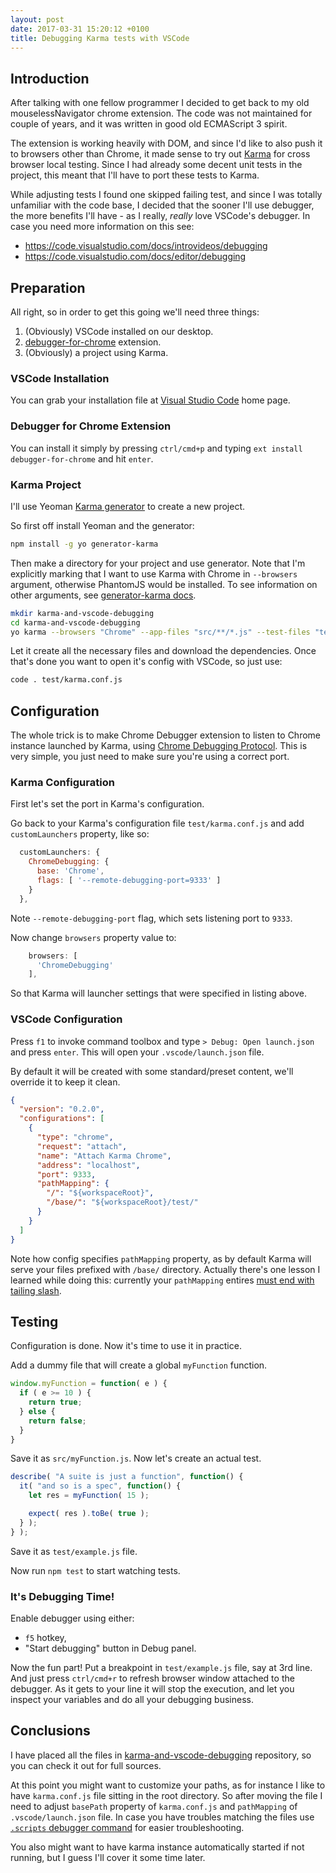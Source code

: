 ```yaml
---
layout: post
date: 2017-03-31 15:20:12 +0100
title: Debugging Karma tests with VSCode
---
```


## Introduction

After talking with one fellow programmer I decided to get back to my old mouselessNavigator chrome extension. The code was not maintained for couple of years, and it was written in good old ECMAScript 3 spirit.

The extension is working heavily with DOM, and since I'd like to also push it to browsers other than Chrome, it made sense to try out [Karma](https://karma-runner.github.io) for cross browser local testing. Since I had already some decent unit tests in the project, this meant that I'll have to port these tests to Karma.

While adjusting tests I found one skipped failing test, and since I was totally unfamiliar with the code base, I decided that the sooner I'll use debugger, the more benefits I'll have - as I really, _really_ love VSCode's debugger. In case you need more information on this see:

* https://code.visualstudio.com/docs/introvideos/debugging
* https://code.visualstudio.com/docs/editor/debugging

## Preparation

All right, so in order to get this going we'll need three things:

1. (Obviously) VSCode installed on our desktop.
1. [debugger-for-chrome](https://marketplace.visualstudio.com/items?itemName=msjsdiag.debugger-for-chrome) extension.
1. (Obviously) a project using Karma.

### VSCode Installation

You can grab your installation file at [Visual Studio Code](https://code.visualstudio.com/) home page.

### Debugger for Chrome Extension

You can install it simply by pressing `ctrl/cmd+p` and typing `ext install debugger-for-chrome` and hit `enter`.

### Karma Project

I'll use Yeoman [Karma generator](https://www.npmjs.com/package/generator-karma) to create a new project.

So first off install Yeoman and the generator:

```bash
npm install -g yo generator-karma
```

Then make a directory for your project and use generator. Note that I'm explicitly marking that I want to use Karma with Chrome in `--browsers` argument, otherwise PhantomJS would be installed. To see information on other arguments, see [generator-karma docs](https://github.com/yeoman/generator-karma/blob/master/readme.md).

```bash
mkdir karma-and-vscode-debugging
cd karma-and-vscode-debugging
yo karma --browsers "Chrome" --app-files "src/**/*.js" --test-files "test/**/*.js" --base-path ".."
```

Let it create all the necessary files and download the dependencies. Once that's done you want to open it's config with VSCode, so just use:

```bash
code . test/karma.conf.js
```

## Configuration

The whole trick is to make Chrome Debugger extension to listen to Chrome instance launched by Karma, using [Chrome Debugging Protocol](https://developer.chrome.com/devtools/docs/debugger-protocol). This is very simple, you just need to make sure you're using a correct port.

### Karma Configuration

First let's set the port in Karma's configuration.

Go back to your Karma's configuration file `test/karma.conf.js` and add `customLaunchers` property, like so:

```javascript
  customLaunchers: {
    ChromeDebugging: {
      base: 'Chrome',
      flags: [ '--remote-debugging-port=9333' ]
    }
  },
```

Note `--remote-debugging-port` flag, which sets listening port to `9333`.

Now change `browsers` property value to:

```javascript
    browsers: [
      'ChromeDebugging'
    ],
```

So that Karma will launcher settings that were specified in listing above.

### VSCode Configuration

Press `f1` to invoke command toolbox and type `> Debug: Open launch.json` and press `enter`. This will open your `.vscode/launch.json` file.

By default it will be created with some standard/preset content, we'll override it to keep it clean.

```json
{
  "version": "0.2.0",
  "configurations": [
    {
      "type": "chrome",
      "request": "attach",
      "name": "Attach Karma Chrome",
      "address": "localhost",
      "port": 9333,
      "pathMapping": {
        "/": "${workspaceRoot}",
        "/base/": "${workspaceRoot}/test/"
      }
    }
  ]
}
```

Note how config specifies `pathMapping` property, as by default Karma will serve your files prefixed with `/base/` directory. Actually there's one lesson I learned while doing this: currently your `pathMapping` entires [must end with tailing slash](https://github.com/Microsoft/vscode-chrome-debug/issues/393).

## Testing

Configuration is done. Now it's time to use it in practice.

Add a dummy file that will create a global `myFunction` function.

```javascript
window.myFunction = function( e ) {
  if ( e >= 10 ) {
    return true;
  } else {
    return false;
  }
}
```

Save it as `src/myFunction.js`. Now let's create an actual test.

```javascript
describe( "A suite is just a function", function() {
  it( "and so is a spec", function() {
    let res = myFunction( 15 );

    expect( res ).toBe( true );
  } );
} );
```

Save it as `test/example.js` file.

Now run `npm test` to start watching tests.

### It's Debugging Time!

Enable debugger using either:

* `f5` hotkey,
* "Start debugging" button in Debug panel.

Now the fun part! Put a breakpoint in `test/example.js` file, say at 3rd line. And just press `ctrl/cmd+r` to refresh browser window attached to the debugger. As it gets to your line it will stop the execution, and let you inspect your variables and do all your debugging business.

## Conclusions

I have placed all the files in [karma-and-vscode-debugging](https://github.com/mlewand/karma-and-vscode-debugging) repository, so you can check it out for full sources.

At this point you might want to customize your paths, as for instance I like to have `karma.conf.js` file sitting in the root directory. So after moving the file I need to adjust `basePath` property of `karma.conf.js` and `pathMapping` of `.vscode/launch.json` file. In case you have troubles matching the files use [`.scripts` debugger command](https://github.com/Microsoft/vscode-chrome-debug#the-scripts-command) for easier troubleshooting.

You also might want to have karma instance automatically started if not running, but I guess I'll cover it some time later.